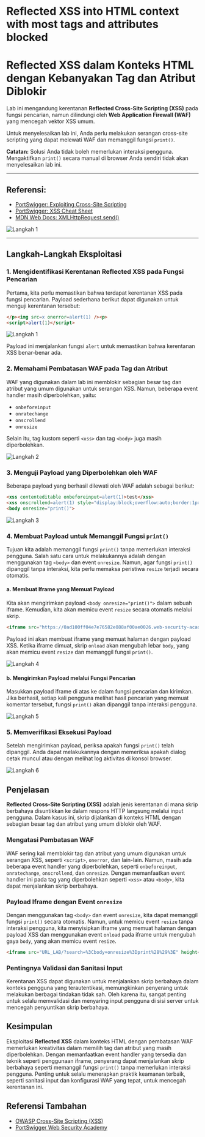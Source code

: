 
# Reflected XSS into HTML context with most tags and attributes blocked
# Reflected XSS dalam Konteks HTML dengan Kebanyakan Tag dan Atribut Diblokir

Lab ini mengandung kerentanan **Reflected Cross-Site Scripting (XSS)** pada fungsi pencarian, namun dilindungi oleh **Web Application Firewall (WAF)** yang mencegah vektor XSS umum.

Untuk menyelesaikan lab ini, Anda perlu melakukan serangan cross-site scripting yang dapat melewati WAF dan memanggil fungsi `print()`.

**Catatan:** Solusi Anda tidak boleh memerlukan interaksi pengguna. Mengaktifkan `print()` secara manual di browser Anda sendiri tidak akan menyelesaikan lab ini.

---------------------------------------------

## Referensi:

- [PortSwigger: Exploiting Cross-Site Scripting](https://portswigger.net/web-security/cross-site-scripting/exploiting)
- [PortSwigger: XSS Cheat Sheet](https://portswigger.net/web-security/cross-site-scripting/cheat-sheet)
- [MDN Web Docs: XMLHttpRequest.send()](https://developer.mozilla.org/en-US/docs/Web/API/XMLHttpRequest/send)

![Langkah 1](images/Reflected%20XSS%20into%20HTML%20context%20with%20most%20tags%20and%20attributes%20blocked/1.png)

---------------------------------------------

## Langkah-Langkah Eksploitasi

### 1. Mengidentifikasi Kerentanan Reflected XSS pada Fungsi Pencarian

Pertama, kita perlu memastikan bahwa terdapat kerentanan XSS pada fungsi pencarian. Payload sederhana berikut dapat digunakan untuk menguji kerentanan tersebut:

```html
</p><img src=x onerror=alert(1) /><p>
<script>alert(1)</script>
```

![Langkah 1](images/Reflected%20XSS%20into%20HTML%20context%20with%20most%20tags%20and%20attributes%20blocked/1.png)

Payload ini menjalankan fungsi `alert` untuk memastikan bahwa kerentanan XSS benar-benar ada.

### 2. Memahami Pembatasan WAF pada Tag dan Atribut

WAF yang digunakan dalam lab ini memblokir sebagian besar tag dan atribut yang umum digunakan untuk serangan XSS. Namun, beberapa event handler masih diperbolehkan, yaitu:

- `onbeforeinput`
- `onratechange`
- `onscrollend`
- `onresize`

Selain itu, tag kustom seperti `<xss>` dan tag `<body>` juga masih diperbolehkan.

![Langkah 2](images/Reflected%20XSS%20into%20HTML%20context%20with%20most%20tags%20and%20attributes%20blocked/2.png)

### 3. Menguji Payload yang Diperbolehkan oleh WAF

Beberapa payload yang berhasil dilewati oleh WAF adalah sebagai berikut:

```html
<xss contenteditable onbeforeinput=alert(1)>test</xss>
<xss onscrollend=alert(1) style="display:block;overflow:auto;border:1px dashed;width:500px;height:100px;"><h2>a</h2><h3 id=x>test</h3></xss>
<body onresize="print()">
```

![Langkah 3](images/Reflected%20XSS%20into%20HTML%20context%20with%20most%20tags%20and%20attributes%20blocked/3.png)

### 4. Membuat Payload untuk Memanggil Fungsi `print()`

Tujuan kita adalah memanggil fungsi `print()` tanpa memerlukan interaksi pengguna. Salah satu cara untuk melakukannya adalah dengan menggunakan tag `<body>` dan event `onresize`. Namun, agar fungsi `print()` dipanggil tanpa interaksi, kita perlu memaksa peristiwa `resize` terjadi secara otomatis.

#### a. Membuat Iframe yang Memuat Payload

Kita akan mengirimkan payload `<body onresize="print()">` dalam sebuah iframe. Kemudian, kita akan memicu event `resize` secara otomatis melalui skrip.

```html
<iframe src="https://0ad100ff04e7e76582e088af00ae0026.web-security-academy.net/?search=%3Cbody+onresize%3Dprint%28%29%3E" height="100%" title="Iframe Example" onload="body.style.width='100%'"></iframe>
```

Payload ini akan membuat iframe yang memuat halaman dengan payload XSS. Ketika iframe dimuat, skrip `onload` akan mengubah lebar `body`, yang akan memicu event `resize` dan memanggil fungsi `print()`.

![Langkah 4](images/Reflected%20XSS%20into%20HTML%20context%20with%20most%20tags%20and%20attributes%20blocked/4.png)

#### b. Mengirimkan Payload melalui Fungsi Pencarian

Masukkan payload iframe di atas ke dalam fungsi pencarian dan kirimkan. Jika berhasil, setiap kali pengguna melihat hasil pencarian yang memuat komentar tersebut, fungsi `print()` akan dipanggil tanpa interaksi pengguna.

![Langkah 5](images/Reflected%20XSS%20into%20HTML%20context%20with%20most%20tags%20and%20attributes%20blocked/5.png)

### 5. Memverifikasi Eksekusi Payload

Setelah mengirimkan payload, periksa apakah fungsi `print()` telah dipanggil. Anda dapat melakukannya dengan memeriksa apakah dialog cetak muncul atau dengan melihat log aktivitas di konsol browser.

![Langkah 6](images/Reflected%20XSS%20into%20HTML%20context%20with%20most%20tags%20and%20attributes%20blocked/6.png)

## Penjelasan

**Reflected Cross-Site Scripting (XSS)** adalah jenis kerentanan di mana skrip berbahaya disuntikkan ke dalam respons HTTP langsung melalui input pengguna. Dalam kasus ini, skrip dijalankan di konteks HTML dengan sebagian besar tag dan atribut yang umum diblokir oleh WAF.

### Mengatasi Pembatasan WAF

WAF sering kali memblokir tag dan atribut yang umum digunakan untuk serangan XSS, seperti `<script>`, `onerror`, dan lain-lain. Namun, masih ada beberapa event handler yang diperbolehkan, seperti `onbeforeinput`, `onratechange`, `onscrollend`, dan `onresize`. Dengan memanfaatkan event handler ini pada tag yang diperbolehkan seperti `<xss>` atau `<body>`, kita dapat menjalankan skrip berbahaya.

### Payload Iframe dengan Event `onresize`

Dengan menggunakan tag `<body>` dan event `onresize`, kita dapat memanggil fungsi `print()` secara otomatis. Namun, untuk memicu event `resize` tanpa interaksi pengguna, kita menyisipkan iframe yang memuat halaman dengan payload XSS dan menggunakan event `onload` pada iframe untuk mengubah gaya `body`, yang akan memicu event `resize`.

```html
<iframe src="URL_LAB/?search=%3Cbody+onresize%3Dprint%28%29%3E" height="100%" title="Iframe Example" onload="body.style.width='100%'"></iframe>
```

### Pentingnya Validasi dan Sanitasi Input

Kerentanan XSS dapat digunakan untuk menjalankan skrip berbahaya dalam konteks pengguna yang terautentikasi, memungkinkan penyerang untuk melakukan berbagai tindakan tidak sah. Oleh karena itu, sangat penting untuk selalu memvalidasi dan menyaring input pengguna di sisi server untuk mencegah penyuntikan skrip berbahaya.

## Kesimpulan

Eksploitasi **Reflected XSS** dalam konteks HTML dengan pembatasan WAF memerlukan kreativitas dalam memilih tag dan atribut yang masih diperbolehkan. Dengan memanfaatkan event handler yang tersedia dan teknik seperti penggunaan iframe, penyerang dapat menjalankan skrip berbahaya seperti memanggil fungsi `print()` tanpa memerlukan interaksi pengguna. Penting untuk selalu menerapkan praktik keamanan terbaik, seperti sanitasi input dan konfigurasi WAF yang tepat, untuk mencegah kerentanan ini.

## Referensi Tambahan

- [OWASP Cross-Site Scripting (XSS)](https://owasp.org/www-community/attacks/xss/)
- [PortSwigger Web Security Academy](https://portswigger.net/web-security)
